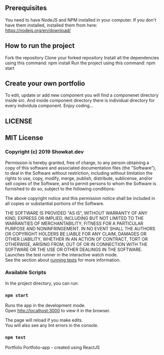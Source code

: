 ## Prerequisites
You need to have NodeJS and NPM installed in your computer. If you don't have them installed, installed them from here: https://nodejs.org/en/download/

## How to run the project
Fork the repository
Clone your forked repository
Install all the dependencies using this command: npm install
Run the project using this command: npm start

## Create your own portfolio
To edit, update or add new component you will find a componenet directory inside src. And inside component directory there is individual directory for every individula component.
Enjoy coding... 

## LICENSE
## MIT License

### Copyright (c) 2019 Showkat.dev

Permission is hereby granted, free of charge, to any person obtaining a copy
of this software and associated documentation files (the "Software"), to deal
in the Software without restriction, including without limitation the rights
to use, copy, modify, merge, publish, distribute, sublicense, and/or sell
copies of the Software, and to permit persons to whom the Software is
furnished to do so, subject to the following conditions:

The above copyright notice and this permission notice shall be included in all
copies or substantial portions of the Software.

THE SOFTWARE IS PROVIDED "AS IS", WITHOUT WARRANTY OF ANY KIND, EXPRESS OR
IMPLIED, INCLUDING BUT NOT LIMITED TO THE WARRANTIES OF MERCHANTABILITY,
FITNESS FOR A PARTICULAR PURPOSE AND NONINFRINGEMENT. IN NO EVENT SHALL THE
AUTHORS OR COPYRIGHT HOLDERS BE LIABLE FOR ANY CLAIM, DAMAGES OR OTHER
LIABILITY, WHETHER IN AN ACTION OF CONTRACT, TORT OR OTHERWISE, ARISING FROM,
OUT OF OR IN CONNECTION WITH THE SOFTWARE OR THE USE OR OTHER DEALINGS IN THE
SOFTWARE.
Launches the test runner in the interactive watch mode.<br>
See the section about [running tests](https://facebook.github.io/create-react-app/docs/running-tests) for more information.

### Available Scripts

In the project directory, you can run:

### `npm start`

Runs the app in the development mode.<br>
Open [http://localhost:3000](http://localhost:3000) to view it in the browser.

The page will reload if you make edits.<br>
You will also see any lint errors in the console.

### `npm test`
Portfolio
Portfolio-app - created using ReactJS

